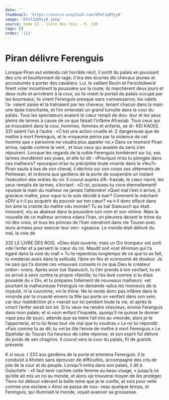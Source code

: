 ```yaml
---
date: ''
thumbnail: 'https://source.unsplash.com/EFm7JpD9jy8'
image: 'EFm7JpD9jy8.jpeg'
source: tome II - livre des rois - P. 330
tags: []
order: '112'
---
```


# Piran délivre Ferenguis

Lorsque Piran eut entendu cet horrible récit, il sortit du palais en poussant des cris et bouillonnant de rage; il tira des écuries dix chevaux jeunes et accoutumés à porter des cavaliers. Lui, le vaillant Rouïn et Ferschidwerd firent voler incontinent la poussière sur la route; ils marchèrent deux jours et deux nuits et arrivèrent à la cour, où ils virent le portail du palais occupé par les bourreaux; ils virent Ferenguis presque sans connaissance; les valets l’a- vaient saisie et la traînaient par les cheveux, tenant chacun dans la main une épée tranchante, et l’on entendait un grand tumulte dans la cour du palais. Tous les spectateurs avaient le cœur rempli de dou- leur et les yeux pleins de larmes à cause de ce que faisait l’infâme Afrasiab. Tous ceux qui se trouvaient
dans la cour, hommes, femmes et enfants, se di-
KEI KAOllS. 331 saient l’un à l’autre : «C’est une action cruelle et
:2 dangereuse que de mettre à mort Ferenguis, et le «royaume périra par la violence de cet homme que
« personne ne voudra plus appeler roi.»
Dans ce moment Piran arriva, rapide comme le vent , et tous ceux qui avaient du sens s’en réjouirent. Lorsque les regards de la noble Ferenguis tombèrent sur lui, ses larmes inondèrent ses joues, et elle lui dit : «Pourquoi m’as tu plongée dans ces malheurs? «pourquoi m’as-tu précipitée toute vivante dans le
«feu?» Piran sauta à bas de son cheval, il déchira
sur son corps ses vêtements de Pehlewan, et ordonna
aux gardiens de la porte de suspendre un instant l’exécution des ordres du roi. Il courut auprès d’A-
frasiab, le cœur navré, les yeux remplis de larmes, s’écriant : «O roi, puisses-tu vivre éternellement! «puisse la main du malheur ne jamais t’atteindre! «Quel mal t’est-il arrivé, ô gracieux maître, pour
«que tu te sois décidé à tuer? Comment le méchant
«DIV a-t-il pu acquérir du pouvoir sur ton cœur? «a-t-il donc elfacé dans ton âme la crainte du maître
«du monde? Tu as tué Siawusch qui était. innocent, «tu as abaissé dans la poussière son nom et son «trône. Mais la nouvelle de ce malheur arrivera «dans l’lran, on pleurera devant le trône du roi des «rois, et tous les princes de l’lran viendront dans «le Touran avec leurs armées pour exercer leur ven- «geance. Le monde était délivré du mal, la voie de

332 LE LIVRE DES ROIS.
«Dieu était ouverte; mais un Div trompeur est sorti «de l’enfer et a perverti le cœur du roi. Maudit soit
«cet Ahriman qui t’a égaré dans la voie du mal!
« Tu te repentiras longtemps de ce que tu as fait, tu «resteras assis dans la solitude, l’âme en feu et «consumé de douleur. Je ne sais qui t’a donné ces «mauvais conseils ni ce que Dieu le créateur ordon- «nera. Après avoir tué Siawusch, tu t’en prends à ton «enfant; tu en es arrivé à sévir contre ta propre «famille; tu t’es levé comme si tu étais possédé du
« Div, et tu prépares follement de nouveaux malheurs: «et pourtant la malheureuse Ferenguis ne demande «plus les honneurs de la royauté, ni la couronne, «ni le trône. Ne te rends donc pas infâme dans le «monde par ta cruauté envers ta fille qui porte un «enfant dans son sein; car leur malédiction pl.» «serait sur toi pendant toute ta vie, et après la «mort l’enfer serait ton lot. Si tu veux me rendre «heureux, envoie Ferenguis dans mon palais; et si «son enfant t’inquiète, quoiqu’il ne puisse te donner
«que peu de souci, attends que sa mère l’ait mis au «monde; alors je te l’apporterai, et tu lui feras tout
«le mal que tu voudras.»
Le roi lui répondit: «Fais comme tu as dit; tu «m’as ôté l’envie de mettre à mort Ferenguis.» Le
Sipehdar du Touran fut heureux de cette réponse, et son esprit fut délivré du poids de ses chagrins. Il courut vers la cour du palais, fit de grands présents

K si nous. t 333 aux gardiens de la porte et emmena Ferenguis. Il
la conduisit à Khoten sans éprouver de difficultés, accompagné des cris de joie de la cour et du peuple. Lorsqu’il entra dans son palais, il dit à Gulschehr : «Il faut tenir cachée cette femme au beau visage,
« jusqu’à ce qu’elle ait mis un roi au monde, et alors
«je trouverai moyen de les protéger. Tiens-toi debout «devant la belle reine que je te confie, et sois pour «elle comme une esclave.» Ainsi se passa de nou- veau quelque temps, et Ferenguis, qui illuminait le monde, voyait avancer sa grossesse.
